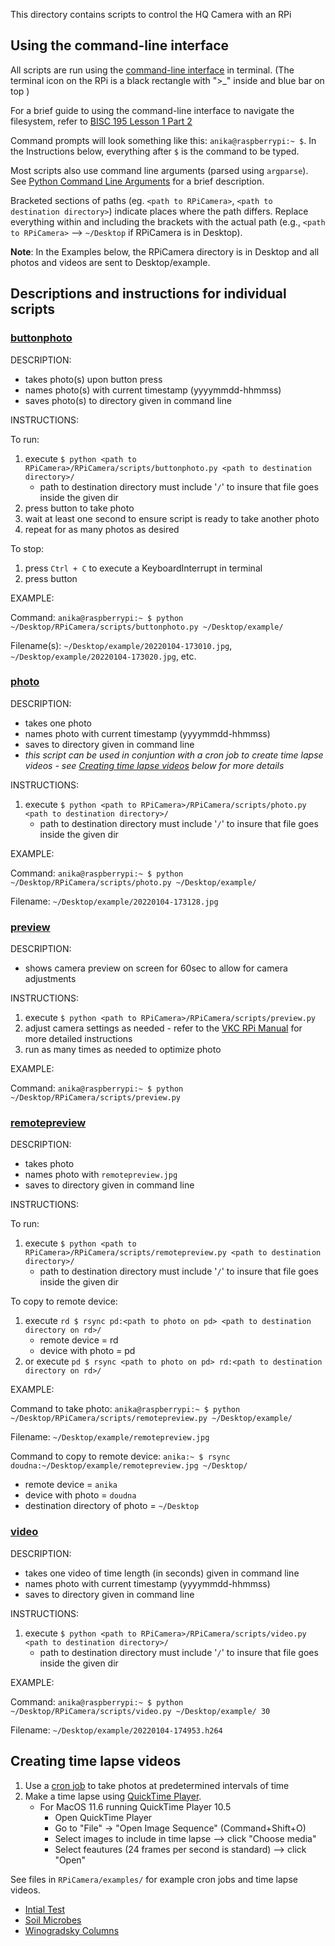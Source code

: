 This directory contains scripts to control the HQ Camera with an RPi

## Using the command-line interface
All scripts are run using the [command-line interface](https://en.wikipedia.org/wiki/Command-line_interface) in terminal.
(The terminal icon on the RPi is a black rectangle with ">_" inside and blue bar on top )

For a brief guide to using the command-line interface to navigate the filesystem, refer to [BISC 195 Lesson 1 Part 2](http://bisc195.wellesley.edu/lessons/Lesson01/#part_2_-_navigating_the_filesystem_using_the_terminal)

Command prompts will look something like this: `anika@raspberrypi:~ $`. In the Instructions below, everything after `$` is the command to be typed.

Most scripts also use command line arguments (parsed using `argparse`). See [Python Command Line Arguments](https://www.askpython.com/python/python-command-line-arguments) for a brief description.

Bracketed sections of paths (eg. `<path to RPiCamera>`, `<path to destination directory>`) indicate places where the path differs. Replace everything within and including the brackets with the actual path (e.g., `<path to RPiCamera>` --> `~/Desktop` if RPiCamera is in Desktop).

**Note**: In the Examples below, the RPiCamera directory is in Desktop and all photos and videos are sent to Desktop/example.

## Descriptions and instructions for individual scripts

### [buttonphoto](buttonphoto.py)

DESCRIPTION:

- takes photo(s) upon button press
- names photo(s) with current timestamp (yyyymmdd-hhmmss)
- saves photo(s) to directory given in command line

INSTRUCTIONS:

To run:
1. execute `$ python <path to RPiCamera>/RPiCamera/scripts/buttonphoto.py <path to destination directory>/`
    - path to destination directory must include '`/`' to insure that file goes inside the given dir
2. press button to take photo
3. wait at least one second to ensure script is ready to take another photo
4. repeat for as many photos as desired

To stop:
1. press `Ctrl + C` to execute a KeyboardInterrupt in terminal
2. press button

EXAMPLE:

Command: `anika@raspberrypi:~ $ python ~/Desktop/RPiCamera/scripts/buttonphoto.py ~/Desktop/example/`

Filename(s): `~/Desktop/example/20220104-173010.jpg`, `~/Desktop/example/20220104-173020.jpg`, etc.

### [photo](photo.py)

DESCRIPTION:

- takes one photo
- names photo with current timestamp (yyyymmdd-hhmmss)
- saves to directory given in command line
- *this script can be used in conjuntion with a cron job to create time lapse videos - see [Creating time lapse videos](README.md#creating-time-lapse-videos) below for more details*

INSTRUCTIONS:

1. execute `$ python <path to RPiCamera>/RPiCamera/scripts/photo.py <path to destination directory>/`
    - path to destination directory must include '`/`' to insure that file goes inside the given dir

EXAMPLE:

Command: `anika@raspberrypi:~ $ python ~/Desktop/RPiCamera/scripts/photo.py ~/Desktop/example/`

Filename: `~/Desktop/example/20220104-173128.jpg`

### [preview](preview.py)

DESCRIPTION:

- shows camera preview on screen for 60sec to allow for camera adjustments

INSTRUCTIONS:

1. execute `$ python <path to RPiCamera>/RPiCamera/scripts/preview.py`
2. adjust camera settings as needed - refer to the [VKC RPi Manual](https://klepac-ceraj-lab.github.io/drylab/rpi-manual/#setting_up_an_object) for more detailed instructions
3. run as many times as needed to optimize photo

EXAMPLE:

Command: `anika@raspberrypi:~ $ python ~/Desktop/RPiCamera/scripts/preview.py`

### [remotepreview](remotepreview.py)

DESCRIPTION:

- takes photo
- names photo with `remotepreview.jpg`
- saves to directory given in command line

INSTRUCTIONS:

To run:
1. execute `$ python <path to RPiCamera>/RPiCamera/scripts/remotepreview.py <path to destination directory>/`
    - path to destination directory must include '`/`' to insure that file goes inside the given dir

To copy to remote device:
1. execute `rd $ rsync pd:<path to photo on pd> <path to destination directory on rd>/`
    - remote device = rd
    - device with photo = pd
2. or execute `pd $ rsync <path to photo on pd> rd:<path to destination directory on rd>/`

EXAMPLE:

Command to take photo: `anika@raspberrypi:~ $ python ~/Desktop/RPiCamera/scripts/remotepreview.py ~/Desktop/example/`

Filename: `~/Desktop/example/remotepreview.jpg`

Command to copy to remote device: `anika:~ $ rsync doudna:~/Desktop/example/remotepreview.jpg ~/Desktop/`
- remote device = `anika`
- device with photo = `doudna`
- destination directory of photo = `~/Desktop`

### [video](video.py)

DESCRIPTION:

- takes one video of time length (in seconds) given in command line
- names photo with current timestamp (yyyymmdd-hhmmss)
- saves to directory given in command line

INSTRUCTIONS:

1. execute `$ python <path to RPiCamera>/RPiCamera/scripts/video.py <path to destination directory>/`
    - path to destination directory must include '`/`' to insure that file goes inside the given dir

EXAMPLE:

Command: `anika@raspberrypi:~ $ python ~/Desktop/RPiCamera/scripts/video.py ~/Desktop/example/ 30`

Filename: `~/Desktop/example/20220104-174953.h264`

## Creating time lapse videos
1. Use a [cron job](https://en.wikipedia.org/wiki/Cron) to take photos at predetermined intervals of time
2. Make a time lapse using [QuickTime Player](https://en.wikipedia.org/wiki/QuickTime).
    - For MacOS 11.6 running QuickTime Player 10.5
        - Open QuickTime Player
        - Go to "File" -> "Open Image Sequence" (Command+Shift+O)
        - Select images to include in time lapse --> click "Choose media"
        - Select feautures (24 frames per second is standard) --> click "Open"

See files in `RPiCamera/examples/` for example cron jobs and time lapse videos.
- [Intial Test](../examples/Initial-Test.md)
- [Soil Microbes](../examples/Soil-Microbes.md)
- [Winogradsky Columns](../examples/Winogradsky-Columns.md)

